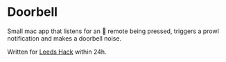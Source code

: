 # Doorbell

Small mac app that listens for an  remote being pressed, triggers a prowl notification and makes a doorbell noise.

Written for [Leeds Hack](http://leedshack.com/) within 24h.
